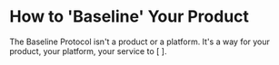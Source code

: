 # How to 'Baseline' Your Product

The Baseline Protocol isn't a product or a platform. It's a way for your product, your platform, your service to  \[ \].

 

